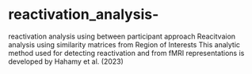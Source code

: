 # reactivation_analysis-
reactivation analysis using between participant approach 
Reacitvaion analysis using similarity matrices from Region of Interests
This analytic method used for detecting reactivation and from fMRI representations is developed by Hahamy et al. (2023) 
